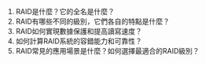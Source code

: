 1. RAID是什麼？它的全名是什麼？ 
2. RAID有哪些不同的級別，它們各自的特點是什麼？ 
3. RAID如何實現數據保護和提高讀寫速度？ 
4. 如何計算RAID系統的容錯能力和可靠性？ 
5. RAID常見的應用場景是什麼？如何選擇最適合的RAID級別？